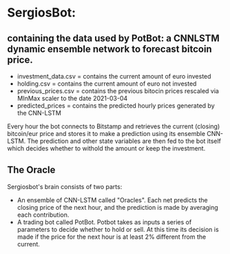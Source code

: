 # SergiosBot: 
## containing the data used by PotBot: a CNNLSTM dynamic ensemble network to forecast bitcoin price. 

* investment_data.csv = contains the current amount of euro invested
* holding.csv = contains the current amount of euro not invested
* previous_prices.csv = contains the previous bitocin prices rescaled via MInMax scaler to the date 2021-03-04
* predicted_prices = contains the predicted hourly prices generated by the CNN-LSTM

Every hour the bot connects to Bitstamp and retrieves the current (closing) bitcoin/eur price and stores it to 
make a prediction using its ensemble CNN-LSTM. The prediction and other state variables are then fed to the bot itself which decides 
whether to withold the amount or keep the investment. 

## The Oracle

Sergiosbot's brain consists of two parts: 

* An ensemble of CNN-LSTM called "Oracles". Each net predicts the closing price of the next hour, and the prediction is made by averaging each contribution.
* A trading bot called PotBot. Potbot takes as inputs a series of parameters to decide whether to hold or sell. At this time its decision is made if the price for the next hour is at least 2% different from the current. 
